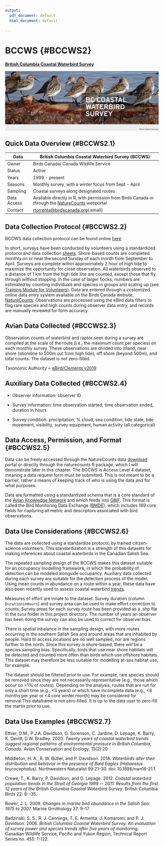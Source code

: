 ```yaml
---
output:
  pdf_document: default
  html_document: default

---
```


# BCCWS {#BCCWS2}

[**British Columbia Coastal Waterbird Survey**]((https://www.birdscanada.org/bird-science/british-columbia-coastal-waterbird-survey))



<img src="images/BCCWS.PNG" width="700px" style="display: block; margin: auto;" />

## Quick Data Overview {#BCCWS2.1}

| Data        | British Columbia Coastal Waterbird Survey (BCCWS)                                                                                                      |
|--------------------------|----------------------------------------------|
| Owner       | Birds Canada/ Canada Wildlife Service                                                                                                                  |
| Status      | Active                                                                                                                                                 |
| Years       | 1999 - present                                                                                                                                         |
| Seasons     | Monthly survey, with a winter focus from Sept - April                                                                                                  |
| Sampling    | Coastal surveys along designated routes                                                                                                                |
| Data Access | Available directly in R, with permission from Birds Canada or through the [NatureCounts](https://naturecounts.ca/nc/default/searchquery.jsp) webportal |
| Contact     | [rtorrenta\@birdscanada.org](mailto:rtorrenta@birdscanada.org){.email}                                                                                 |

## Data Collection Protocol {#BCCWS2.2}

BCCWS data collection protocol can be found online [here](https://www.birdscanada.org/bird-science/british-columbia-coastal-waterbird-survey/bccws_resources).

In short, surveys have been conducted by volunteers using a standardized protocol and data collection [sheets](https://birdscanada.b-cdn.net/wp-content/uploads/2021/02/BCCWS_Datasheet.pdf). Shore-based counts are completed monthly on or near the second Sunday of each month from September to April. Surveys are complete within approximately 2 hour of high tide to maximize the opportunity for close observation. All waterbirds observed to a distance of 1 km from the high tide line are counted, except those that fly through without stopping. In the case of larger flocks, numbers are estimated by counting individuals and species in groups and scaling up (see [Training Module for Volunteers](https://birdscanada.b-cdn.net/wp-content/uploads/2020/02/BCCWS-Training-Module.pdf)). Data are entered through a customized online data entry system available on the Birds Canada website, [NatureCounts](https://www.birdscanada.%20org/birdmon/default/main.jsp). Observations are processed using the eBird data filters to flag rare species and high counts during observer data entry, and records are manually reviewed for form accuracy.

## Avian Data Collected {#BCCWS2.3}

Observation counts of waterbird and raptor seen during a survey are compiled at the scale of the route (i.e., the maximum count per species) on each monthly survey. These observations are divided into inland, near shore (shoreline to 500m out from high tide), off shore (beyond 500m), and total counts. The dataset is not zero-filled.

Taxonomic Authority = [eBird/Clements v2019](https://www.birds.cornell.edu/clementschecklist?__hstc=60209138.6f747e6e23a2f1b7014cf372ca892894.1544132358313.1566237656917.1566240564794.714&__hssc=60209138.3.1566240564794&__hsfp=2467889448)

## Auxiliary Data Collected {#BCCWS2.4}

-   Observer information: observer ID

-   Survey information: time observation started, time observation ended, duration in hours

-   Survey condition: precipitation, % cloud, sea condition, tide state, tide movement, visibility, survey equipment, human activity (all categorical)

## Data Access, Permission, and Format {#BCCWS2.5}

Data can be freely accessed through the NatureCounts data [download](https://naturecounts.ca/nc/default/searchquery.jsp) portal or directly through the naturecounts R package, which I will demonstrate later in this chapter. The BCCWS is Access Level 4 dataset, meaning a data request form must be submitted. This is not meant to be a barrier, rather a means of keeping track of who is using the data and for what purposes.

Data are formatted using a standardized schema that is a core standard of the [Avian Knowledge Network](https://avianknowledge.net/) and which feeds into [GBIF](https://www.gbif.org/). This format is called the Bird Monitoring Data Exchange ([BMDE](https://naturecounts.ca/nc/default/nc_bmde.jsp)), which includes 169 core fields for capturing all metric and descriptors associated with bird observations.

## Data Use Considerations {#BCCWS2.6}

The data are collected using a standardize protocol, by trained citizen-science volunteers. This standardization is a strength of this datasets for making inferences about coastal waterbirds in the Canadian Salish Sea.

The repeated sampling design of the BCCWS makes this dataset suitable for an occupancy modelling framework, in which the probability of detection can be modeled alongside occupancy. Auxiliary data collected during each survey are suitable for the detection process of the model. Using mean counts in abundance on a route within a year, these data have also been recently used to assess coastal waterbird [trends](https://www.ace-eco.org/vol15/iss2/art20/).

Measures of effort are innate to the dataset. Survey duration (column `DurationinHours`) and survey area can be used to make effort correction to counts. Survey areas for each survey route has been provided as a .shp file in the `Data` folder in this project directory. The number of years an observer has been doing the survey can also be used to correct for observer bias.

There is spatial inbalance in the sampling design, with more routes occurring in the southern Salish Sea and around areas that are inhabited by people. Hard to access locations are no well sampled, nor are regions further to the north. Since this survey is shore-based, there will be a species sampling bias. Specifically, birds that use near shore habitats will be detected and counted more often than birds which use offshore habitats. This dataset may therefore be less suitable for modelling at-sea habitat use, for example.

The dataset should be filtered prior to use. For example, rare species should be removed since they are not necessarily representative (e.g., those which occur on \<1% of routes). Depending on the analysis, routes that are run for only a short time (e.g., \<3 years) or which have incomplete data (e.g., \<8 months per year or \<4 core winter month) may be considered for removal.This dataframe is not zero-filled. It is up to the data user to zero-fill the martix prior to use.

## Data Use Examples {#BCCWS2.7}

Ethier, D.M., P.J.A. Davidson, G. Sorenson, C. Jardine, D. Lepage, K. Barry, K. Devitt, D.W. Bradley. 2020. *Twenty years of coastal waterbird trends suggest regional patterns of environmental pressure in British Columbia, Canada.* Avian Conservation and Ecology. 15(2):20

Middleton, H. A., R. W. Butler, and P. Davidson. 2018. *Waterbirds alter their distribution and behavior in the presence of Bald Eagles (Haliaeetus leucocephalus).* Northwestern Naturalist 99:21–30. doi: 10.1898/nwn16-21.1.

Crewe, T., K. Barry, P. Davidson, and D. Lepage. 2012. *Coastal waterbird population trends in the Strait of Georgia 1999 -- 2011: Results from the first 12 years of the British Columbia Coastal Waterbird Survey*. British Columbia Birds 22: 8--35.

Bower, J. L. 2009. *Changes in marine bird abundance in the Salish Sea: 1975 to 2007.* Marine Ornithology 37: 9–17.

Badzinski, S. S., R. J. Cannings, T. E. Armenta, J. Komaromi, and P. J. Davidson. 2006. *British Columbia Coastal Waterbird Survey: An evaluation of survey power and species trends after five years of monitoring*. Canadian Wildlife Service, Pacific and Yukon Region, Technical Report Series no. 455: 1-122.

